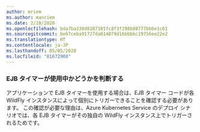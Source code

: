 ```yaml
---
author: mriem
ms.author: manriem
ms.date: 2/28/2020
ms.openlocfilehash: bda7ba230d8287101fc8f3f298b08777bb6e1c61
ms.sourcegitcommit: be67ceba91727da014879d16bbbbc19756ee22e2
ms.translationtype: HT
ms.contentlocale: ja-JP
ms.lasthandoff: 05/05/2020
ms.locfileid: "81672908"
---
```

### <a name="determine-whether-ejb-timers-are-in-use"></a>EJB タイマーが使用中かどうかを判断する

アプリケーションで EJB タイマーを使用する場合は、EJB タイマー コードが各 WildFly インスタンスによって個別にトリガーできることを確認する必要があります。 この確認が必要な理由は、Azure Kubernetes Service のデプロイ シナリオでは、各 EJB タイマーがその独自の WildFly インスタンス上でトリガーされるためです。
